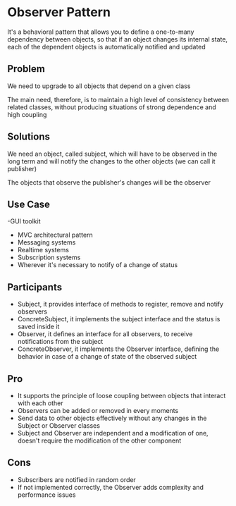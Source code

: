 # Observer Pattern

It's a behavioral pattern that allows you to define a one-to-many dependency between objects, so that if an object changes its internal state, each of the dependent objects is automatically notified and updated

## Problem

We need to upgrade to all objects that depend on a given class

The main need, therefore, is to maintain a high level of consistency between related classes, without producing situations of strong dependence and high coupling

## Solutions

We need an object, called subject, which will have to be observed in the long term and will notify the changes to the other objects (we can call it publisher)

The objects that observe the publisher's changes will be the observer

## Use Case

-GUI toolkit
- MVC architectural pattern
- Messaging systems
- Realtime systems
- Subscription systems
- Wherever it's necessary to notify of a change of status

## Participants

- Subject, it provides interface of methods to register, remove and notify observers
- ConcreteSubject, it implements the subject interface and the status is saved inside it
- Observer, it defines an interface for all observers, to receive notifications from the subject
- ConcreteObserver, it implements the Observer interface, defining the behavior in case of a change of state of the observed subject

## Pro

- It supports the principle of loose coupling between objects that interact with each other
- Observers can be added or removed in every moments
- Send data to other objects effectively without any changes in the Subject or Observer classes
- Subject and Observer are independent and a modification of one, doesn't require the modification of the other component

## Cons

- Subscribers are notified in random order
- If not implemented correctly, the Observer adds complexity and performance issues
